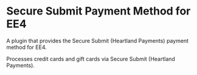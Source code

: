 Secure Submit Payment Method for EE4
=========

A plugin that provides the Secure Submit (Heartland Payments) payment method for EE4.

Processes credit cards and gift cards via Secure Submit (Heartland Payments).

